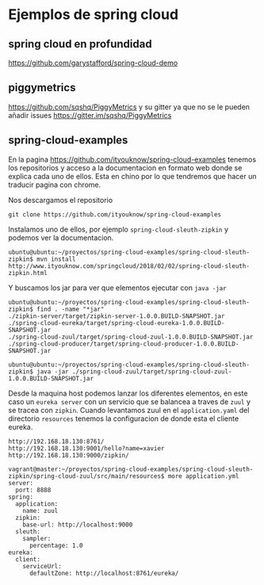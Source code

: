 Ejemplos de spring cloud
========================

spring cloud en profundidad
---------------------------

https://github.com/garystafford/spring-cloud-demo

piggymetrics
------------

https://github.com/sqshq/PiggyMetrics y su gitter ya que no se le pueden añadir issues https://gitter.im/sqshq/PiggyMetrics

spring-cloud-examples
---------------------

En la pagina https://github.com/ityouknow/spring-cloud-examples tenemos los repositorios y acceso a la documentacion en formato
web donde se explica cada uno de ellos. Esta en chino por lo que tendremos que hacer un traducir pagina con chrome.

Nos descargamos el repositorio
```
git clone https://github.com/ityouknow/spring-cloud-examples
```
Instalamos uno de ellos, por ejemplo `spring-cloud-sleuth-zipkin` y podemos ver la documentacion.
```
ubuntu@ubuntu:~/proyectos/spring-cloud-examples/spring-cloud-sleuth-zipkin$ mvn install
http://www.ityouknow.com/springcloud/2018/02/02/spring-cloud-sleuth-zipkin.html
```
Y buscamos los jar para ver que elementos ejecutar con `java -jar`
```
ubuntu@ubuntu:~/proyectos/spring-cloud-examples/spring-cloud-sleuth-zipkin$ find . -name "*jar"
./zipkin-server/target/zipkin-server-1.0.0.BUILD-SNAPSHOT.jar
./spring-cloud-eureka/target/spring-cloud-eureka-1.0.0.BUILD-SNAPSHOT.jar
./spring-cloud-zuul/target/spring-cloud-zuul-1.0.0.BUILD-SNAPSHOT.jar
./spring-cloud-producer/target/spring-cloud-producer-1.0.0.BUILD-SNAPSHOT.jar

ubuntu@ubuntu:~/proyectos/spring-cloud-examples/spring-cloud-sleuth-zipkin$ java -jar ./spring-cloud-zuul/target/spring-cloud-zuul-1.0.0.BUILD-SNAPSHOT.jar
```
Desde la maquina host podemos lanzar los diferentes elementos, en este caso un `eureka server` con un servicio que se balancea a 
traves de `zuul` y se tracea con `zipkin`. Cuando levantamos zuul en el `application.yaml` del directorio `resources` tenemos la
configuracion de donde esta el cliente eureka.

```
http://192.168.18.130:8761/
http://192.168.18.130:9001/hello?name=xavier
http://192.168.18.130:9000/zipkin/
```

```
vagrant@master:~/proyectos/spring-cloud-examples/spring-cloud-sleuth-zipkin/spring-cloud-zuul/src/main/resources$ more application.yml
server:
  port: 8888
spring:
  application:
    name: zuul
  zipkin:
    base-url: http://localhost:9000
  sleuth:
    sampler:
      percentage: 1.0
eureka:
  client:
    serviceUrl:
      defaultZone: http://localhost:8761/eureka/
```




